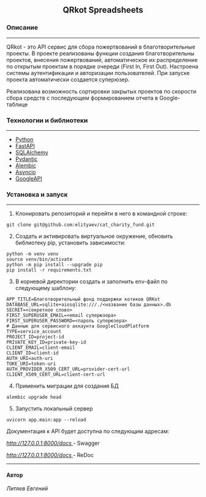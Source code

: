 <h2 align="center">QRkot Spreadsheets</h2>


### Описание

---
QRkot - это API сервис для сбора пожертвований в благотворительные 
проекты. В проекте реализованы функции создания благотворительны 
проектов, внесения пожертвований, автоматическое их распределение 
по открытым проектам в порядке очереди (First In, First Out). 
Настроена системы аутентификации и авторизации пользователей. 
При запуске проекта автоматически создается суперюзер.

Реализована возможность сортировки закрытых проектов по скорости 
сбора средств с последующем формированием отчета в Google-таблице 

### Технологии и библиотеки

---
* [Python](https://www.python.org/)
* [FastAPI](https://fastapi.tiangolo.com/)
* [SQLAlchemy](https://pypi.org/project/SQLAlchemy/)
* [Pydantic](https://pypi.org/project/pydantic/)
* [Alembic](https://pypi.org/project/alembic/)
* [Asyncio](https://docs.python.org/3/library/asyncio.html)
* [GoogleAPI](https://developers.google.com/docs/api)

### Установка и запуск

---
1. Клонировать репозиторий и перейти в него в командной строке:

```
git clone git@github.com:elityaev/cat_charity_fund.git
```

2. Создать и активировать виртуальное окружение,
обновить библиотеку pip, установить зависимости:

```
python -m venv venv
source venv/bin/activate
python -m pip install --upgrade pip
pip install -r requirements.txt
```
3. В корневой директории создать и заполнить env-файл 
по следующему шаблону:

```
APP_TITLE=Благотворительный фонд поддержки котиков QRKot
DATABASE_URL=sqlite+aiosqlite:///./<название базы данных>.db
SECRET=<секретное слово>
FIRST_SUPERUSER_EMAIL=<email суперюзера>
FIRST_SUPERUSER_PASSWORD=<пароль суперюзера>
# Данные для сервисного аккаунта GoogleCloudPlatform
TYPE=service_account
PROJECT_ID=project-id
PRIVATE_KEY_ID=private-key-id
CLIENT_EMAIL=client-email
CLIENT_ID=client-id
AUTH_URI=auth-uri
TOKE_URI=token-uri
AUTH_PROVIDER_X509_CERT_URL=provider-cert-url
CLIENT_X509_CERT_URL=client-cert-url
```
4. Применить миграции для создания БД

```
alembic upgrade head
```

5. Запустить локальный сервер  

```
uvicorn app.main:app --reload

```

 Документация к API будет доступна по следующим адресам:



*[http://127.0.0.1:8000/docs ](http://127.0.0.1:8000/docs)* - Swagger

*[http://127.0.0.1:8000/docs ](http://127.0.0.1:8000/docs)* - ReDoc
___

#### Автор

_Литяев Евгений_



